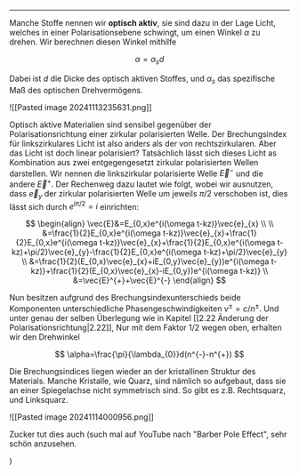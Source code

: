 ***

Manche Stoffe nennen wir **optisch aktiv**, sie sind dazu in der Lage Licht, welches in einer Polarisationsebene schwingt, um einen Winkel $\alpha$ zu drehen. Wir berechnen diesen Winkel mithilfe

$$
\alpha=\alpha_{s}d
$$

Dabei ist $d$ die Dicke des optisch aktiven Stoffes, und $\alpha_{s}$ das spezifische Maß des optischen Drehvermögens.

![[Pasted image 20241113235631.png]]

Optisch aktive Materialien sind sensibel gegenüber der Polarisationsrichtung einer zirkular polarisierten Welle. Der Brechungsindex für linkszirkulares Licht ist also anders als der von rechtszirkularen. Aber das Licht ist doch linear polarisiert? Tatsächlich lässt sich dieses Licht as Kombination aus zwei entgegengesetzt zirkular polarisierten Wellen darstellen. Wir nennen die linkszirkular polarisierte Welle $\vec{E}^{-}$ und die andere $\vec{E}^{+}$. Der Rechenweg dazu lautet wie folgt, wobei wir ausnutzen, dass $\vec{e}_{y}$ der zirkular polarisierten Welle um jeweils $\pi /2$ verschoben ist, dies lässt sich durch $e^{i\pi/2}=i$ einrichten:

$$
\begin{align}
\vec{E}&=E_{0,x}e^{i(\omega t-kz)}\vec{e}_{x} \\ \\
&=\frac{1}{2}E_{0,x}e^{i(\omega t-kz)}\vec{e}_{x}+\frac{1}{2}E_{0,x}e^{i(\omega t-kz)}\vec{e}_{x}+\frac{1}{2}E_{0,x}e^{i(\omega t-kz)+\pi/2}\vec{e}_{y}-\frac{1}{2}E_{0,x}e^{i(\omega t-kz)+\pi/2}\vec{e}_{y} \\
&=\frac{1}{2}(E_{0,x}\vec{e}_{x}+iE_{0,y}\vec{e}_{y})e^{i(\omega t-kz)}+\frac{1}{2}(E_{0,x}\vec{e}_{x}-iE_{0,y})e^{i(\omega t-kz)} \\
&=\vec{E}^{+}+\vec{E}^{-}
\end{align}
$$

Nun besitzen aufgrund des Brechungsindexunterschieds beide Komponenten unterschiedliche Phasengeschwindigkeiten $v^{\pm}=c /n^{\pm}$. Und unter genau der selben Überlegung wie in Kapitel [[2.22 Änderung der Polarisationsrichtung|2.22]], Nur mit dem Faktor $1 /2$ wegen oben, erhalten wir den Drehwinkel

$$
\alpha=\frac{\pi}{\lambda_{0}}d(n^{-}-n^{+})
$$

Die Brechungsindices liegen wieder an der kristallinen Struktur des Materials. Manche Kristalle, wie Quarz, sind nämlich so aufgebaut, dass sie an einer Spiegelachse nicht symmetrisch sind. So gibt es z.B. Rechtsquarz, und Linksquarz.

![[Pasted image 20241114000956.png]]

Zucker tut dies auch (such mal auf YouTube nach "Barber Pole Effect", sehr schön anzusehen.

)